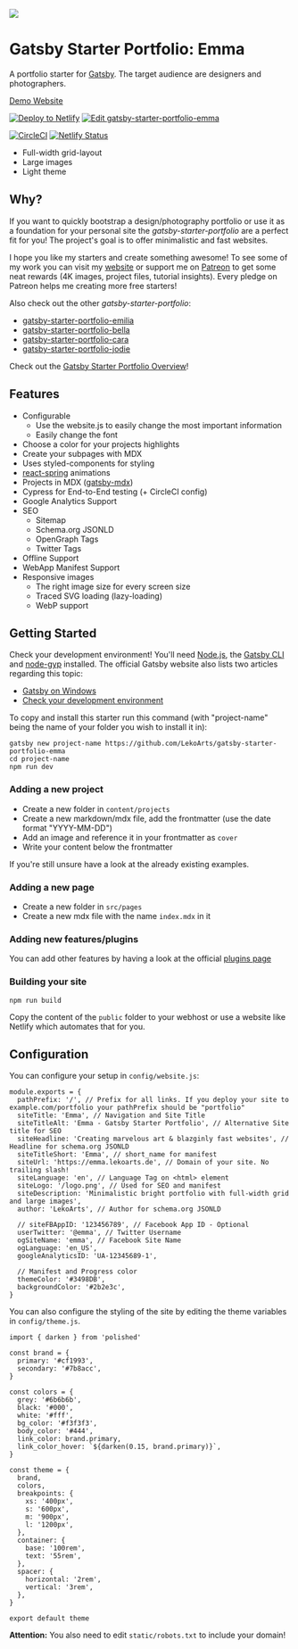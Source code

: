 ![](https://i.imgur.com/M0nwIVi.png)

# Gatsby Starter Portfolio: Emma

A portfolio starter for [Gatsby](https://www.gatsbyjs.org/). The target audience are designers and photographers.

[Demo Website](https://emma.lekoarts.de)

[![Deploy to Netlify](https://www.netlify.com/img/deploy/button.svg)](https://app.netlify.com/start/deploy?repository=https://github.com/LekoArts/gatsby-starter-portfolio-emma) [![Edit gatsby-starter-portfolio-emma](https://codesandbox.io/static/img/play-codesandbox.svg)](https://codesandbox.io/s/github/LekoArts/gatsby-starter-portfolio-emma/tree/master/)

[![CircleCI](https://circleci.com/gh/LekoArts/gatsby-starter-portfolio-emma.svg?style=svg)](https://circleci.com/gh/LekoArts/gatsby-starter-portfolio-emma) [![Netlify Status](https://api.netlify.com/api/v1/badges/5a4f3e8c-82cb-411d-89f1-fcfde2d3cf80/deploy-status)](https://app.netlify.com/sites/portfolio-emma/deploys)

- Full-width grid-layout
- Large images
- Light theme

## Why?

If you want to quickly bootstrap a design/photography portfolio or use it as a foundation for your personal site the _gatsby-starter-portfolio_ are a perfect fit for you! The project's goal is to offer minimalistic and fast websites.

I hope you like my starters and create something awesome! To see some of my work you can visit my [website](https://www.lekoarts.de) or support me on [Patreon](https://www.patreon.com/lekoarts) to get some neat rewards (4K images, project files, tutorial insights). Every pledge on Patreon helps me creating more free starters!

Also check out the other _gatsby-starter-portfolio_:

- [gatsby-starter-portfolio-emilia](https://github.com/LekoArts/gatsby-starter-portfolio-emilia)
- [gatsby-starter-portfolio-bella](https://github.com/LekoArts/gatsby-starter-portfolio-bella)
- [gatsby-starter-portfolio-cara](https://github.com/LekoArts/gatsby-starter-portfolio-cara)
- [gatsby-starter-portfolio-jodie](https://github.com/LekoArts/gatsby-starter-portfolio-jodie)

Check out the [Gatsby Starter Portfolio Overview](https://gatsby-starter-portfolio.netlify.com/)!

## Features

- Configurable
  - Use the website.js to easily change the most important information
  - Easily change the font
- Choose a color for your projects highlights
- Create your subpages with MDX
- Uses styled-components for styling
- [react-spring](https://github.com/react-spring/react-spring) animations
- Projects in MDX ([gatsby-mdx](https://github.com/ChristopherBiscardi/gatsby-mdx))
- Cypress for End-to-End testing (+ CircleCI config)
- Google Analytics Support
- SEO
  - Sitemap
  - Schema.org JSONLD
  - OpenGraph Tags
  - Twitter Tags
- Offline Support
- WebApp Manifest Support
- Responsive images
  - The right image size for every screen size
  - Traced SVG loading (lazy-loading)
  - WebP support

## Getting Started

Check your development environment! You'll need [Node.js](https://nodejs.org/en/), the [Gatsby CLI](https://www.gatsbyjs.org/docs/) and [node-gyp](https://github.com/nodejs/node-gyp#installation) installed. The official Gatsby website also lists two articles regarding this topic:

- [Gatsby on Windows](https://www.gatsbyjs.org/docs/gatsby-on-windows/)
- [Check your development environment](https://www.gatsbyjs.org/tutorial/part-zero/)

To copy and install this starter run this command (with "project-name" being the name of your folder you wish to install it in):

```
gatsby new project-name https://github.com/LekoArts/gatsby-starter-portfolio-emma
cd project-name
npm run dev
```

### Adding a new project

- Create a new folder in `content/projects`
- Create a new markdown/mdx file, add the frontmatter (use the date format "YYYY-MM-DD")
- Add an image and reference it in your frontmatter as `cover`
- Write your content below the frontmatter

If you're still unsure have a look at the already existing examples.

### Adding a new page

- Create a new folder in `src/pages`
- Create a new mdx file with the name `index.mdx` in it

### Adding new features/plugins

You can add other features by having a look at the official [plugins page](https://www.gatsbyjs.org/docs/plugins/)

### Building your site

```
npm run build
```

Copy the content of the `public` folder to your webhost or use a website like Netlify which automates that for you.

## Configuration

You can configure your setup in `config/website.js`:

```JS
module.exports = {
  pathPrefix: '/', // Prefix for all links. If you deploy your site to example.com/portfolio your pathPrefix should be "portfolio"
  siteTitle: 'Emma', // Navigation and Site Title
  siteTitleAlt: 'Emma - Gatsby Starter Portfolio', // Alternative Site title for SEO
  siteHeadline: 'Creating marvelous art & blazginly fast websites', // Headline for schema.org JSONLD
  siteTitleShort: 'Emma', // short_name for manifest
  siteUrl: 'https://emma.lekoarts.de', // Domain of your site. No trailing slash!
  siteLanguage: 'en', // Language Tag on <html> element
  siteLogo: '/logo.png', // Used for SEO and manifest
  siteDescription: 'Minimalistic bright portfolio with full-width grid and large images',
  author: 'LekoArts', // Author for schema.org JSONLD

  // siteFBAppID: '123456789', // Facebook App ID - Optional
  userTwitter: '@emma', // Twitter Username
  ogSiteName: 'emma', // Facebook Site Name
  ogLanguage: 'en_US',
  googleAnalyticsID: 'UA-12345689-1',

  // Manifest and Progress color
  themeColor: '#3498DB',
  backgroundColor: '#2b2e3c',
}
```

You can also configure the styling of the site by editing the theme variables in `config/theme.js`.

```JS
import { darken } from 'polished'

const brand = {
  primary: '#cf1993',
  secondary: '#7b8acc',
}

const colors = {
  grey: '#6b6b6b',
  black: '#000',
  white: '#fff',
  bg_color: '#f3f3f3',
  body_color: '#444',
  link_color: brand.primary,
  link_color_hover: `${darken(0.15, brand.primary)}`,
}

const theme = {
  brand,
  colors,
  breakpoints: {
    xs: '400px',
    s: '600px',
    m: '900px',
    l: '1200px',
  },
  container: {
    base: '100rem',
    text: '55rem',
  },
  spacer: {
    horizontal: '2rem',
    vertical: '3rem',
  },
}

export default theme
```

**Attention:** You also need to edit `static/robots.txt` to include your domain!
